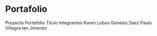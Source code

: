 # Portafolio
 Proyecto Portafolio Titulo
Integrantes
Karen Lobos
Genesis Saez
Paulo Villagra
Ian Jimenez